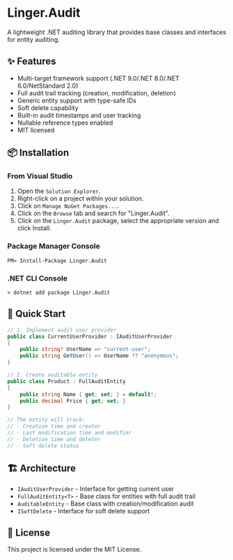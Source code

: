 ﻿# Linger.Audit

A lightweight .NET auditing library that provides base classes and interfaces for entity auditing.

## ✨ Features

- Multi-target framework support (.NET 9.0/.NET 8.0/.NET 6.0/NetStandard 2.0)
- Full audit trail tracking (creation, modification, deletion)
- Generic entity support with type-safe IDs
- Soft delete capability
- Built-in audit timestamps and user tracking
- Nullable reference types enabled
- MIT licensed

## 📦 Installation

### From Visual Studio

1. Open the `Solution Explorer`.
2. Right-click on a project within your solution.
3. Click on `Manage NuGet Packages...`.
4. Click on the `Browse` tab and search for "Linger.Audit".
5. Click on the `Linger.Audit` package, select the appropriate version and click Install.

### Package Manager Console

```
PM> Install-Package Linger.Audit
```

### .NET CLI Console

```
> dotnet add package Linger.Audit
```

## 🚀 Quick Start

```csharp
// 1. Implement audit user provider 
public class CurrentUserProvider : IAuditUserProvider 
{ 
    public string? UserName => "current-user"; 
    public string GetUser() => UserName ?? "anonymous"; 
}

// 2. Create auditable entity 
public class Product : FullAuditEntity 
{ 
    public string Name { get; set; } = default!; 
    public decimal Price { get; set; }
}

// The entity will track: 
// - Creation time and creator 
// - Last modification time and modifier
// - Deletion time and deleter 
// - Soft delete status
```

## 🏗️ Architecture

- `IAuditUserProvider` - Interface for getting current user
- `FullAuditEntity<T>` - Base class for entities with full audit trail
- `AuditableEntity` - Base class with creation/modification audit
- `ISoftDelete` - Interface for soft delete support

## 📝 License

This project is licensed under the MIT License.

